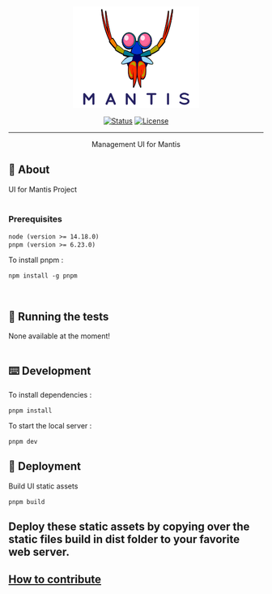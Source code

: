 <p align="center">
  <a href="" rel="noopener">
 <img width=250px height=200px src="src/assets/images/mantis-logo-full-transparent.png" alt="Mantis logo"></a>
</p>

<div align="center">

[![Status](https://img.shields.io/badge/status-active-success.svg)]()
[![License](https://img.shields.io/badge/License-Apache_2.0-blue.svg)](/LICENSE)

</div>

---

<p align="center"> Management UI for Mantis
    <br>
</p>

## 🧐 About <a name = "about"></a>

UI for Mantis Project
<br/><br/>

### Prerequisites

```
node (version >= 14.18.0)
pnpm (version >= 6.23.0)
```
To install pnpm :
```
npm install -g pnpm
```

<br/>

## 🔧 Running the tests <a name = "tests"></a>

None available at the moment!
<br/><br/>

## ⌨️ Development <a name="development"></a>
To install dependencies :
``` 
pnpm install 
```
To start the local server :
``` 
pnpm dev 
```

## 🚀 Deployment <a name = "deployment"></a>

Build UI static assets

```
pnpm build
```

Deploy these static assets by copying over the static files build in dist folder to your favorite web server.
---
## [How to contribute](./CONTRIBUTING.md)